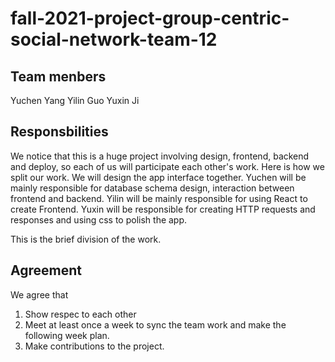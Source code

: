 # fall-2021-project-group-centric-social-network-team-12

## Team menbers

Yuchen Yang
Yilin Guo
Yuxin Ji

## Responsbilities

We notice that this is a huge project involving design, frontend, backend and deploy, so each of us will participate each other's work. Here is how we split our work.
We will design the app interface together.
Yuchen will be mainly responsible for database schema design, interaction between frontend and backend.
Yilin will be mainly responsible for using React to create Frontend.
Yuxin will be responsible for creating HTTP requests and responses and using css to polish the app.

This is the brief division of the work.

## Agreement

We agree that

1. Show respec to each other
2. Meet at least once a week to sync the team work and make the following week plan.
3. Make contributions to the project.
